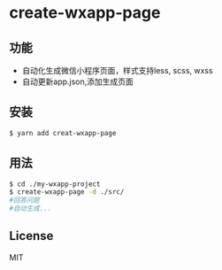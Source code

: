 # create-wxapp-page

## 功能

- 自动化生成微信小程序页面，样式支持less, scss, wxss
- 自动更新app.json,添加生成页面

## 安装

```bash
$ yarn add creat-wxapp-page
```


## 用法

```bash
$ cd ./my-wxapp-project
$ create-wxapp-page -d ./src/
#回答问题
#自动生成...
```


## License

MIT
